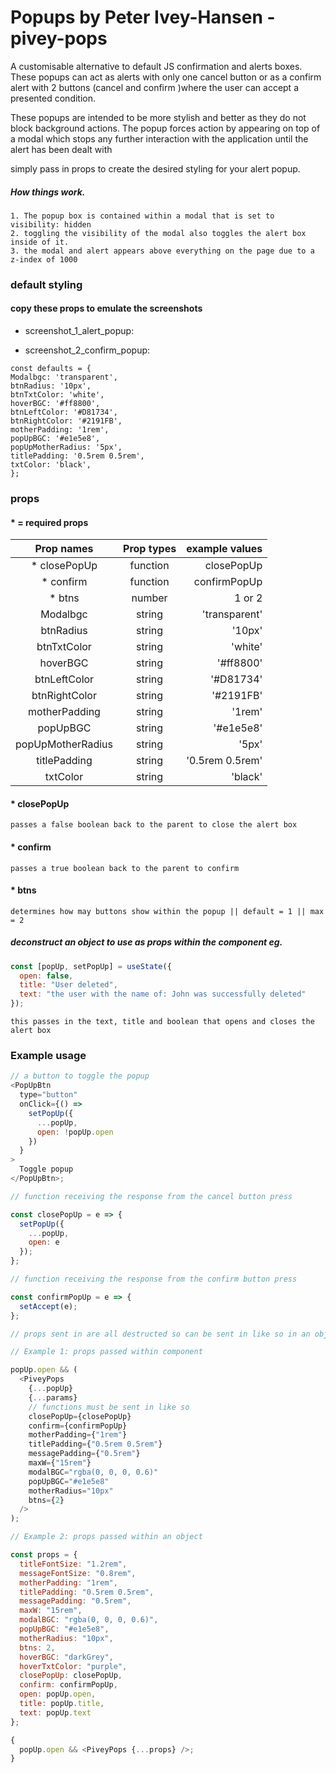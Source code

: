 # Popups by Peter Ivey-Hansen - pivey-pops

A customisable alternative to default JS confirmation and alerts boxes. These popups can act as alerts
with only one cancel button or as a confirm alert with 2 buttons (cancel and confirm )where the user can accept a presented condition.

These popups are intended to be more stylish and better as they do not block background actions. The popup
forces action by appearing on top of a modal which stops any further interaction with the application until the alert has been dealt with

simply pass in props to create the desired styling for your alert popup.

##### How things work.

    1. The popup box is contained within a modal that is set to visibility: hidden
    2. toggling the visibility of the modal also toggles the alert box inside of it.
    3. the modal and alert appears above everything on the page due to a z-index of 1000

### default styling

#### copy these props to emulate the screenshots

* screenshot_1_alert_popup: 

* screenshot_2_confirm_popup: 

```
const defaults = {
Modalbgc: 'transparent',
btnRadius: '10px',
btnTxtColor: 'white',
hoverBGC: '#ff8800',
btnLeftColor: '#D81734',
btnRightColor: '#2191FB',
motherPadding: '1rem',
popUpBGC: '#e1e5e8',
popUpMotherRadius: '5px',
titlePadding: '0.5rem 0.5rem',
txtColor: 'black',
};
```

### props

#### \* = required props

|    Prop names     | Prop types |  example values |
| :---------------: | :--------: | --------------: |
|   \* closePopUp   |  function  |      closePopUp |
|    \* confirm     |  function  |    confirmPopUp |
|      \* btns      |   number   |          1 or 2 |
|     Modalbgc      |   string   |   'transparent' |
|     btnRadius     |   string   |          '10px' |
|    btnTxtColor    |   string   |         'white' |
|     hoverBGC      |   string   |       '#ff8800' |
|   btnLeftColor    |   string   |       '#D81734' |
|   btnRightColor   |   string   |       '#2191FB' |
|   motherPadding   |   string   |          '1rem' |
|     popUpBGC      |   string   |       '#e1e5e8' |
| popUpMotherRadius |   string   |           '5px' |
|   titlePadding    |   string   | '0.5rem 0.5rem' |
|     txtColor      |   string   |         'black' |

#### \* closePopUp

    passes a false boolean back to the parent to close the alert box

#### \* confirm

    passes a true boolean back to the parent to confirm

#### \* btns

    determines how may buttons show within the popup || default = 1 || max = 2

##### deconstruct an object to use as props within the component eg.

```javascript
const [popUp, setPopUp] = useState({
  open: false,
  title: "User deleted",
  text: "the user with the name of: John was successfully deleted"
});
```

    this passes in the text, title and boolean that opens and closes the alert box

### Example usage

```javascript
// a button to toggle the popup
<PopUpBtn
  type="button"
  onClick={() =>
    setPopUp({
      ...popUp,
      open: !popUp.open
    })
  }
>
  Toggle popup
</PopUpBtn>;

// function receiving the response from the cancel button press

const closePopUp = e => {
  setPopUp({
    ...popUp,
    open: e
  });
};

// function receiving the response from the confirm button press

const confirmPopUp = e => {
  setAccept(e);
};

// props sent in are all destructed so can be sent in like so in an object:

// Example 1: props passed within component

popUp.open && (
  <PiveyPops
    {...popUp}
    {...params}
    // functions must be sent in like so
    closePopUp={closePopUp}
    confirm={confirmPopUp}
    motherPadding={"1rem"}
    titlePadding={"0.5rem 0.5rem"}
    messagePadding={"0.5rem"}
    maxW={"15rem"}
    modalBGC="rgba(0, 0, 0, 0.6)"
    popUpBGC="#e1e5e8"
    motherRadius="10px"
    btns={2}
  />
);

// Example 2: props passed within an object

const props = {
  titleFontSize: "1.2rem",
  messageFontSize: "0.8rem",
  motherPadding: "1rem",
  titlePadding: "0.5rem 0.5rem",
  messagePadding: "0.5rem",
  maxW: "15rem",
  modalBGC: "rgba(0, 0, 0, 0.6)",
  popUpBGC: "#e1e5e8",
  motherRadius: "10px",
  btns: 2,
  hoverBGC: "darkGrey",
  hoverTxtColor: "purple",
  closePopUp: closePopUp,
  confirm: confirmPopUp,
  open: popUp.open,
  title: popUp.title,
  text: popUp.text
};

{
  popUp.open && <PiveyPops {...props} />;
}
```
